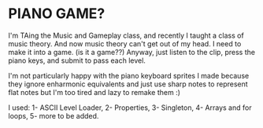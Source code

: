 # PIANO GAME?

I'm TAing the Music and Gameplay class, and recently I taught a class of music theory.
And now music theory can't get out of my head. I need to make it into a game. (is it a game??)
Anyway, just listen to the clip, press the piano keys, and submit to pass each level.

I'm not particularly happy with the piano keyboard sprites I made because they ignore enharmonic equivalents and just use sharp notes to represent flat notes but I'm too tired and lazy to remake them :)

I used:
1- ASCII Level Loader,
2- Properties,
3- Singleton,
4- Arrays and for loops,
5- more to be added.

